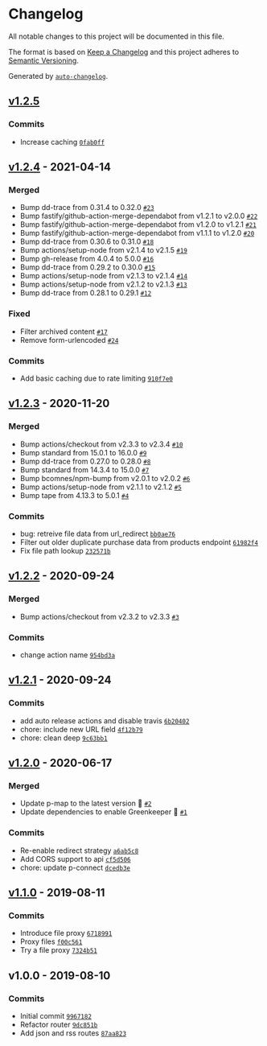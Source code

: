 # Changelog

All notable changes to this project will be documented in this file.

The format is based on [Keep a Changelog](https://keepachangelog.com/en/1.0.0/)
and this project adheres to [Semantic Versioning](https://semver.org/spec/v2.0.0.html).

Generated by [`auto-changelog`](https://github.com/CookPete/auto-changelog).

## [v1.2.5](https://github.com/gumcast/gumcast-api/compare/v1.2.4...v1.2.5)

### Commits

- Increase caching [`0fab0ff`](https://github.com/gumcast/gumcast-api/commit/0fab0ffb3915ce25377ed974ee27accfc0c070f9)

## [v1.2.4](https://github.com/gumcast/gumcast-api/compare/v1.2.3...v1.2.4) - 2021-04-14

### Merged

- Bump dd-trace from 0.31.4 to 0.32.0 [`#23`](https://github.com/gumcast/gumcast-api/pull/23)
- Bump fastify/github-action-merge-dependabot from v1.2.1 to v2.0.0 [`#22`](https://github.com/gumcast/gumcast-api/pull/22)
- Bump fastify/github-action-merge-dependabot from v1.2.0 to v1.2.1 [`#21`](https://github.com/gumcast/gumcast-api/pull/21)
- Bump fastify/github-action-merge-dependabot from v1.1.1 to v1.2.0 [`#20`](https://github.com/gumcast/gumcast-api/pull/20)
- Bump dd-trace from 0.30.6 to 0.31.0 [`#18`](https://github.com/gumcast/gumcast-api/pull/18)
- Bump actions/setup-node from v2.1.4 to v2.1.5 [`#19`](https://github.com/gumcast/gumcast-api/pull/19)
- Bump gh-release from 4.0.4 to 5.0.0 [`#16`](https://github.com/gumcast/gumcast-api/pull/16)
- Bump dd-trace from 0.29.2 to 0.30.0 [`#15`](https://github.com/gumcast/gumcast-api/pull/15)
- Bump actions/setup-node from v2.1.3 to v2.1.4 [`#14`](https://github.com/gumcast/gumcast-api/pull/14)
- Bump actions/setup-node from v2.1.2 to v2.1.3 [`#13`](https://github.com/gumcast/gumcast-api/pull/13)
- Bump dd-trace from 0.28.1 to 0.29.1 [`#12`](https://github.com/gumcast/gumcast-api/pull/12)

### Fixed

- Filter archived content [`#17`](https://github.com/gumcast/gumcast-api/issues/17)
- Remove form-urlencoded [`#24`](https://github.com/gumcast/gumcast-api/pull/24)

### Commits

- Add basic caching due to rate limiting [`910f7e0`](https://github.com/gumcast/gumcast-api/commit/910f7e0bc2084d96bdbfa76286d84c1cc25892ab)

## [v1.2.3](https://github.com/gumcast/gumcast-api/compare/v1.2.2...v1.2.3) - 2020-11-20

### Merged

- Bump actions/checkout from v2.3.3 to v2.3.4 [`#10`](https://github.com/gumcast/gumcast-api/pull/10)
- Bump standard from 15.0.1 to 16.0.0 [`#9`](https://github.com/gumcast/gumcast-api/pull/9)
- Bump dd-trace from 0.27.0 to 0.28.0 [`#8`](https://github.com/gumcast/gumcast-api/pull/8)
- Bump standard from 14.3.4 to 15.0.0 [`#7`](https://github.com/gumcast/gumcast-api/pull/7)
- Bump bcomnes/npm-bump from v2.0.1 to v2.0.2 [`#6`](https://github.com/gumcast/gumcast-api/pull/6)
- Bump actions/setup-node from v2.1.1 to v2.1.2 [`#5`](https://github.com/gumcast/gumcast-api/pull/5)
- Bump tape from 4.13.3 to 5.0.1 [`#4`](https://github.com/gumcast/gumcast-api/pull/4)

### Commits

- bug: retreive file data from url_redirect [`bb0ae76`](https://github.com/gumcast/gumcast-api/commit/bb0ae768c325a6f31bd5c55dc75b14bb01790979)
- Filter out older duplicate purchase data from products endpoint [`61982f4`](https://github.com/gumcast/gumcast-api/commit/61982f49764a5ecb02a34ac2bed983db8abdf411)
- Fix file path lookup [`232571b`](https://github.com/gumcast/gumcast-api/commit/232571b85335b44c04b789e2bc44f4f39129544c)

## [v1.2.2](https://github.com/gumcast/gumcast-api/compare/v1.2.1...v1.2.2) - 2020-09-24

### Merged

- Bump actions/checkout from v2.3.2 to v2.3.3 [`#3`](https://github.com/gumcast/gumcast-api/pull/3)

### Commits

- change action name [`954bd3a`](https://github.com/gumcast/gumcast-api/commit/954bd3ac1bbbd53768b6e516c72071c87b1e4bfa)

## [v1.2.1](https://github.com/gumcast/gumcast-api/compare/v1.2.0...v1.2.1) - 2020-09-24

### Commits

- add auto release actions and disable travis [`6b20402`](https://github.com/gumcast/gumcast-api/commit/6b204029932d15081bb5527406e0600b1ac2b1ac)
- chore: include new URL field [`4f12b79`](https://github.com/gumcast/gumcast-api/commit/4f12b7960342dc08ebb188d17a7062b0046f9cfa)
- chore: clean deep [`9c63bb1`](https://github.com/gumcast/gumcast-api/commit/9c63bb11784f7df62471c580cee5d7e22b50c8ee)

## [v1.2.0](https://github.com/gumcast/gumcast-api/compare/v1.1.0...v1.2.0) - 2020-06-17

### Merged

- Update p-map to the latest version 🚀 [`#2`](https://github.com/gumcast/gumcast-api/pull/2)
- Update dependencies to enable Greenkeeper 🌴 [`#1`](https://github.com/gumcast/gumcast-api/pull/1)

### Commits

- Re-enable redirect strategy [`a6ab5c8`](https://github.com/gumcast/gumcast-api/commit/a6ab5c8f4b3fdde279584924af2b0de2051bb9a1)
- Add CORS support to api [`cf5d506`](https://github.com/gumcast/gumcast-api/commit/cf5d5068cd305c17d47766c982f6e2039ec0e39a)
- chore: update p-connect [`dcedb3e`](https://github.com/gumcast/gumcast-api/commit/dcedb3ef86d6ff72b7b2f1a109f3bc9611e60315)

## [v1.1.0](https://github.com/gumcast/gumcast-api/compare/v1.0.0...v1.1.0) - 2019-08-11

### Commits

- Introduce file proxy [`6718991`](https://github.com/gumcast/gumcast-api/commit/67189913f3ed6ab6d5672c2fbf22cad7c059c633)
- Proxy files [`f00c561`](https://github.com/gumcast/gumcast-api/commit/f00c561daf3e937b7b3ef963917d42e88f5755e4)
- Try a file proxy [`7324b51`](https://github.com/gumcast/gumcast-api/commit/7324b514c2261f067b38eb2e5c06a21266bf1b4b)

## v1.0.0 - 2019-08-10

### Commits

- Initial commit [`9967182`](https://github.com/gumcast/gumcast-api/commit/99671827c9fa9608f9fdc6c278951233b456b22c)
- Refactor router [`9dc851b`](https://github.com/gumcast/gumcast-api/commit/9dc851b97dba6bef018e7a23d66a5c7434ec8fdf)
- Add json and rss routes [`87aa823`](https://github.com/gumcast/gumcast-api/commit/87aa82367f50add7af55fc3c03adc0ae94ce632b)
